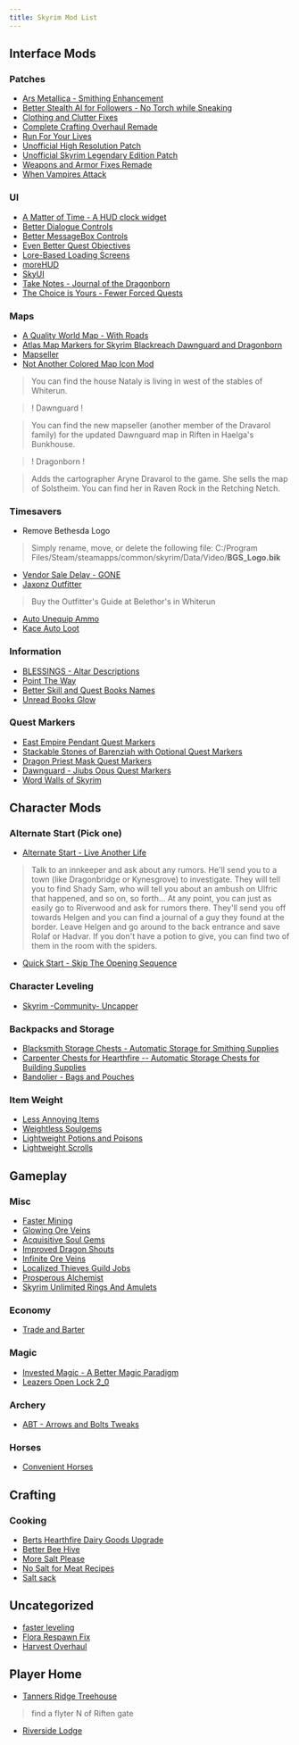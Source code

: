 ```yaml
---
title: Skyrim Mod List
---
```


## Interface Mods

### Patches
*   [Ars Metallica - Smithing Enhancement](http://www.nexusmods.com/skyrim/mods/16084/?)
*   [Better Stealth AI for Followers - No Torch while Sneaking](http://www.nexusmods.com/skyrim/mods/16531/?)
*   [Clothing and Clutter Fixes](http://www.nexusmods.com/skyrim/mods/43053/?)
*   [Complete Crafting Overhaul Remade](http://www.nexusmods.com/skyrim/mods/49791/?)
*   [Run For Your Lives](http://www.nexusmods.com/skyrim/mods/23906/?)
*   [Unofficial High Resolution Patch](http://www.nexusmods.com/skyrim/mods/31255/?)
*   [Unofficial Skyrim Legendary Edition Patch](http://www.nexusmods.com/skyrim/mods/71214/?)
*   [Weapons and Armor Fixes Remade](http://www.nexusmods.com/skyrim/mods/34093/?)
*   [When Vampires Attack](http://www.nexusmods.com/skyrim/mods/28235/?)

### UI
*   [A Matter of Time - A HUD clock widget](http://www.nexusmods.com/skyrim/mods/44091)
*   [Better Dialogue Controls](http://www.nexusmods.com/skyrim/mods/27371/?)
*   [Better MessageBox Controls](http://www.nexusmods.com/skyrim/mods/28170/?)
*   [Even Better Quest Objectives](http://www.nexusmods.com/skyrim/mods/32695/?)
*   [Lore-Based Loading Screens](http://www.nexusmods.com/skyrim/mods/21265/?)
*   [moreHUD](http://www.nexusmods.com/skyrim/mods/51956/?)
*   [SkyUI](http://www.nexusmods.com/skyrim/mods/3863/?)
*   [Take Notes - Journal of the Dragonborn](http://www.nexusmods.com/skyrim/mods/48375/?)
*   [The Choice is Yours - Fewer Forced Quests](http://www.nexusmods.com/skyrim/mods/26359/?)

### Maps
*   [A Quality World Map - With Roads](http://www.nexusmods.com/skyrim/mods/4929)
*   [Atlas Map Markers for Skyrim Blackreach Dawnguard and Dragonborn](http://www.nexusmods.com/skyrim/mods/14976/?)
*   [Mapseller ](http://www.nexusmods.com/skyrim/mods/25158/?)
*   [Not Another Colored Map Icon Mod](http://www.nexusmods.com/skyrim/mods/26822/?)

> You can find the house Nataly is living in west of the stables of Whiterun.

> ! Dawnguard !

> You can find the new mapseller (another member of the Dravarol family) for the updated Dawnguard map in Riften in Haelga's Bunkhouse.

> ! Dragonborn !

> Adds the cartographer Aryne Dravarol to the game. She sells the map of Solstheim. You can find her in Raven Rock in the Retching Netch.

### Timesavers

*   Remove Bethesda Logo

> Simply rename, move, or delete the following file:
> C:/Program Files/Steam/steamapps/common/skyrim/Data/Video/**BGS\_Logo.bik**

*   [Vendor Sale Delay - GONE](http://www.nexusmods.com/skyrim/mods/34224)
*   [Jaxonz Outfitter](http://www.nexusmods.com/skyrim/mods/24890/?)

> Buy the Outfitter's Guide at Belethor's in Whiterun

*   [Auto Unequip Ammo](http://www.nexusmods.com/skyrim/mods/10753)
*   [Kace Auto Loot](http://www.nexusmods.com/skyrim/mods/30408/?)

### Information
*   [BLESSINGS - Altar Descriptions](http://www.nexusmods.com/skyrim/mods/16887/?)
*   [Point The Way](http://www.nexusmods.com/skyrim/mods/33393/?)
*   [Better Skill and Quest Books Names](http://www.nexusmods.com/skyrim/mods/10125/?)
*   [Unread Books Glow](http://www.nexusmods.com/skyrim/mods/10012/?)

### Quest Markers
*   [East Empire Pendant Quest Markers](http://www.nexusmods.com/skyrim/mods/69070/?)
*   [Stackable Stones of Barenziah with Optional Quest Markers](http://www.nexusmods.com/skyrim/mods/49056/?)
*   [Dragon Priest Mask Quest Markers](http://www.nexusmods.com/skyrim/mods/22647/?)
*   [Dawnguard - Jiubs Opus Quest Markers](http://www.nexusmods.com/skyrim/mods/21809/?)
*   [Word Walls of Skyrim](http://www.nexusmods.com/skyrim/mods/25440/?)

## Character Mods

### Alternate Start (Pick one)

*   [Alternate Start - Live Another Life](http://www.nexusmods.com/skyrim/mods/9557/?)

> Talk to an innkeeper and ask about any rumors. He'll send you to a town (like Dragonbridge or Kynesgrove) to investigate. They will tell you to find Shady Sam, who will tell you about an ambush on Ulfric that happened, and so on, so forth...
> At any point, you can just as easily go to Riverwood and ask for rumors there. They'll send you off towards Helgen and you can find a journal of a guy they found at the border. Leave Helgen and go around to the back entrance and save Rolaf or Hadvar.
> If you don't have a potion to give, you can find two of them in the room with the spiders.

*   [Quick Start - Skip The Opening Sequence](http://www.nexusmods.com/skyrim/mods/3325)

### Character Leveling

*   [Skyrim -Community- Uncapper](http://www.nexusmods.com/skyrim/mods/1175/?)

### Backpacks and Storage

*   [Blacksmith Storage Chests - Automatic Storage for Smithing Supplies](http://www.nexusmods.com/skyrim/mods/18021/?)
*   [Carpenter Chests for Hearthfire -- Automatic Storage Chests for Building Supplies](http://www.nexusmods.com/skyrim/mods/26727/?)
*   [Bandolier - Bags and Pouches](http://www.nexusmods.com/skyrim/mods/16438/?)

### Item Weight

*   [Less Annoying Items](http://www.nexusmods.com/skyrim/mods/4949/?)
*   [Weightless Soulgems](http://www.nexusmods.com/skyrim/mods/10483/?)
*   [Lightweight Potions and Poisons](http://www.nexusmods.com/skyrim/mods/1036/?)
*   [Lightweight Scrolls](http://www.nexusmods.com/skyrim/mods/26959/?)

## Gameplay

### Misc

*   [Faster Mining](http://www.nexusmods.com/skyrim/mods/9465)
*   [Glowing Ore Veins](http://www.nexusmods.com/skyrim/mods/193)
*   [Acquisitive Soul Gems](http://www.nexusmods.com/skyrim/mods/65975/?)
*   [Improved Dragon Shouts](http://www.nexusmods.com/skyrim/mods/14353/?)
*   [Infinite Ore Veins](http://www.nexusmods.com/skyrim/mods/8505/?)
*   [Localized Thieves Guild Jobs](http://www.nexusmods.com/skyrim/mods/14509/?)
*   [Prosperous Alchemist](http://www.nexusmods.com/skyrim/mods/38634/?)
*   [Skyrim Unlimited Rings And Amulets](http://www.nexusmods.com/skyrim/mods/6703/?)

### Economy

*   [Trade and Barter](http://www.nexusmods.com/skyrim/mods/34612/?)

### Magic
*   [Invested Magic - A Better Magic Paradigm](http://www.nexusmods.com/skyrim/mods/11397/?)
*   [Leazers Open Lock 2\_0](http://www.nexusmods.com/skyrim/mods/36897/?)

### Archery
*   [ABT - Arrows and Bolts Tweaks](http://www.nexusmods.com/skyrim/mods/36897/?)

### Horses
*   [Convenient Horses](http://www.nexusmods.com/skyrim/mods/14950/?)

## Crafting

### Cooking
*   [Berts Hearthfire Dairy Goods Upgrade](http://www.nexusmods.com/skyrim/mods/25239/?)
*   [Better Bee Hive](http://www.nexusmods.com/skyrim/mods/28392/?)
*   [More Salt Please](http://www.nexusmods.com/skyrim/mods/13321/?)
*   [No Salt for Meat Recipes](http://www.nexusmods.com/skyrim/mods/8906/?)
*   [Salt sack](http://www.nexusmods.com/skyrim/mods/23948/?)

## Uncategorized
*   [faster leveling](http://www.nexusmods.com/skyrim/mods/63828/?)
*   [Flora Respawn Fix](http://www.nexusmods.com/skyrim/mods/31268/?)
*   [Harvest Overhaul](http://www.nexusmods.com/skyrim/mods/16553/?)

## Player Home

*   [Tanners Ridge Treehouse](http://www.nexusmods.com/skyrim/mods/38344/?)

> find a flyter N of Riften gate

*   [Riverside Lodge](http://www.nexusmods.com/skyrim/mods/14308/?)
